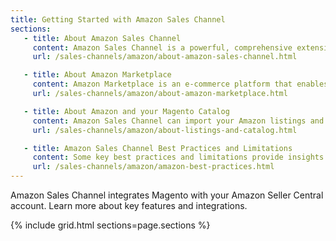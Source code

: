```yaml
---
title: Getting Started with Amazon Sales Channel
sections:
   - title: About Amazon Sales Channel
     content: Amazon Sales Channel is a powerful, comprehensive extension that integrates Magento with your Amazon Seller Central account. With this extension, you can create a centralized product catalog and manage your Amazon listings, orders, and fulfillment in Magento.
     url: /sales-channels/amazon/about-amazon-sales-channel.html

   - title: About Amazon Marketplace
     content: Amazon Marketplace is an e-commerce platform that enables third-party sellers to sell new or used products. Listing products on the Amazon Marketplace, third-party sellers gain access to Amazon's world-wide customer base.
     url: /sales-channels/amazon/about-amazon-marketplace.html

   - title: About Amazon and your Magento Catalog
     content: Amazon Sales Channel can import your Amazon listings and continually sync with your Magento catalog. Once your Magento catalog is synced, you have a single, central catalog of products that can be listed to both your Amazon and Magento stores.
     url: /sales-channels/amazon/about-listings-and-catalog.html

   - title: Amazon Sales Channel Best Practices and Limitations
     content: Some key best practices and limitations provide insights for features and integrations.
     url: /sales-channels/amazon/amazon-best-practices.html
---
```


Amazon Sales Channel integrates Magento with your Amazon Seller Central account. Learn more about key features and integrations.

{% include grid.html sections=page.sections %}